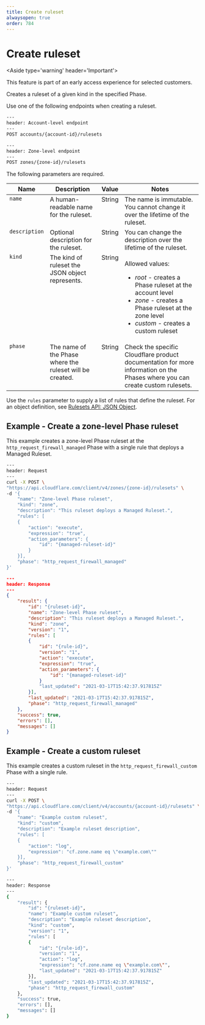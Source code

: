 ```yaml
---
title: Create ruleset
alwaysopen: true
order: 784
---
```


# Create ruleset

<Aside type='warning' header='Important'>

This feature is part of an early access experience for selected customers.

</Aside>

Creates a ruleset of a given kind in the specified Phase. 

Use one of the following endpoints when creating a ruleset.

```bash
---
header: Account-level endpoint
---
POST accounts/{account-id}/rulesets
```

```bash
---
header: Zone-level endpoint
---
POST zones/{zone-id}/rulesets
```

The following parameters are required.

<table>
  <thead>
    <tr>
      <th>Name</th>
      <th>Description</th>
      <th>Value</th>
      <th>Notes</th>
    </tr>
  </thead>
  <tbody style='vertical-align:top'>
    <tr>
      <td><code>name</code></td>
      <td>A human-readable name for the ruleset.</td>
      <td>String</td>
      <td>The name is immutable. You cannot change it over the lifetime of the ruleset.</td>
    </tr>
    <tr>
      <td><code>description</code></td>
      <td>Optional description for the ruleset.</td>
      <td>String</td>
      <td>You can change the description over the lifetime of the ruleset.</td>
    </tr>
    <tr>
      <td><code>kind</code></td>
      <td>The kind of ruleset the JSON object represents.</td>
      <td>String</td>
      <td><p>Allowed values:
          <ul>
            <li><em>root</em> - creates a Phase ruleset at the account level</li>
            <li><em>zone</em> - creates a Phase ruleset at the zone level</li>
            <li><em>custom</em> - creates a custom ruleset</li>
          </ul>
        </p></td>
    </tr>
    <tr>
      <td><code>phase</code></td>
      <td>The name of the Phase where the ruleset will be created.</td>
      <td>String</td>
      <td>Check the specific Cloudflare product documentation for more information on the Phases where you can create custom rulesets.</td>
    </tr>
  </tbody>
</table>

Use the `rules` parameter to supply a list of rules that define the ruleset. For an object definition, see [Rulesets API: JSON Object](/cf-rulesets/rulesets-api/json-object).

## Example - Create a zone-level Phase ruleset

This example creates a zone-level Phase ruleset at the `http_request_firewall_managed` Phase with a single rule that deploys a Managed Ruleset.

```bash
---
header: Request
---
curl -X POST \
"https://api.cloudflare.com/client/v4/zones/{zone-id}/rulesets" \
-d '{
    "name": "Zone-level Phase ruleset",
    "kind": "zone",
    "description": "This ruleset deploys a Managed Ruleset.",
    "rules": [
    {
        "action": "execute",
        "expression": "true",
        "action_parameters": {
            "id": "{managed-ruleset-id}"
        }
    }],
    "phase": "http_request_firewall_managed"
}'
```

```json
---
header: Response
---
{
    "result": {
        "id": "{ruleset-id}",
        "name": "Zone-level Phase ruleset",
        "description": "This ruleset deploys a Managed Ruleset.",
        "kind": "zone",
        "version": "1",
        "rules": [
        {
            "id": "{rule-id}",
            "version": "1",
            "action": "execute",
            "expression": "true",
            "action_parameters": {
                "id": "{managed-ruleset-id}"
            }
            "last_updated": "2021-03-17T15:42:37.917815Z"
        }],
        "last_updated": "2021-03-17T15:42:37.917815Z",
        "phase": "http_request_firewall_managed"
    },
    "success": true,
    "errors": [],
    "messages": []
}
```

## Example - Create a custom ruleset

This example creates a custom ruleset in the `http_request_firewall_custom` Phase with a single rule.

```bash
---
header: Request
---
curl -X POST \
"https://api.cloudflare.com/client/v4/accounts/{account-id}/rulesets" \
-d '{
    "name": "Example custom ruleset",
    "kind": "custom",
    "description": "Example ruleset description",
    "rules": [
    {
        "action": "log",
        "expression": "cf.zone.name eq \"example.com\""
    }],
    "phase": "http_request_firewall_custom"
}'
```

```bash
---
header: Response
---
{
    "result": {
        "id": "{ruleset-id}",
        "name": "Example custom ruleset",
        "description": "Example ruleset description",
        "kind": "custom",
        "version": "1",
        "rules": [
        {
            "id": "{rule-id}",
            "version": "1",
            "action": "log",
            "expression": "cf.zone.name eq \"example.com\"",
            "last_updated": "2021-03-17T15:42:37.917815Z"
        }],
        "last_updated": "2021-03-17T15:42:37.917815Z",
        "phase": "http_request_firewall_custom"
    },
    "success": true,
    "errors": [],
    "messages": []
}
```